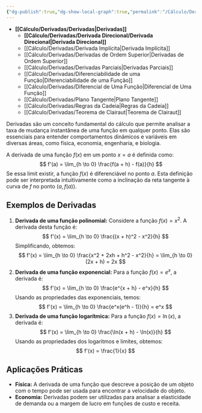 ```yaml
---
{"dg-publish":true,"dg-show-local-graph":true,"permalink":"/Cálculo/Derivadas/Derivadas/","dgShowLocalGraph":true,"dgPassFrontmatter":true,"created":"2025-05-20T13:30:13.826-03:00"}
---
```





- **[[Cálculo/Derivadas/Derivadas\|Derivadas]]**
	- **[[Cálculo/Derivadas/Derivada Direcional/Derivada Direcional\|Derivada Direcional]]**
	- [[Cálculo/Derivadas/Derivada Implícita\|Derivada Implícita]]
	- [[Cálculo/Derivadas/Derivadas de Ordem Superior\|Derivadas de Ordem Superior]]
	- [[Cálculo/Derivadas/Derivadas Parciais\|Derivadas Parciais]]
	- [[Cálculo/Derivadas/Diferenciabilidade de uma  Função\|Diferenciabilidade de uma  Função]]
	- [[Cálculo/Derivadas/Diferencial de Uma Função\|Diferencial de Uma Função]]
	- [[Cálculo/Derivadas/Plano Tangente\|Plano Tangente]]
	- [[Cálculo/Derivadas/Regras da Cadeia\|Regras da Cadeia]]
	- [[Cálculo/Derivadas/Teorema de Clairaut\|Teorema de Clairaut]]



Derivadas são um conceito fundamental do cálculo que permite analisar a taxa de mudança instantânea de uma função em qualquer ponto. Elas são essenciais para entender comportamentos dinâmicos e variáveis em diversas áreas, como física, economia, engenharia, e biologia.

A derivada de uma função $f(x)$ em um ponto $x = a$ é definida como:
$$
f'(a) = \lim_{h \to 0} \frac{f(a + h) - f(a)}{h}
$$
Se essa limit existir, a função $f(x)$ é diferenciável no ponto $a$. Esta definição pode ser interpretada intuitivamente como a inclinação da reta tangente à curva de $f$ no ponto $(a, f(a))$.

## Exemplos de Derivadas

1. **Derivada de uma função polinomial:**
   Considere a função $f(x) = x^2$. A derivada desta função é:
$$
   f'(x) = \lim_{h \to 0} \frac{(x + h)^2 - x^2}{h}
$$
   Simplificando, obtemos:
$$
   f'(x) = \lim_{h \to 0} \frac{x^2 + 2xh + h^2 - x^2}{h} = \lim_{h \to 0} (2x + h) = 2x
$$
2. **Derivada de uma função exponencial:**
   Para a função $f(x) = e^x$, a derivada é:
$$
   f'(x) = \lim_{h \to 0} \frac{e^{x + h} - e^x}{h}
$$
   Usando as propriedades das exponenciais, temos:
$$
   f'(x) = \lim_{h \to 0} \frac{e^x(e^h - 1)}{h} = e^x
$$
3. **Derivada de uma função logarítmica:**
   Para a função $f(x) = \ln(x)$, a derivada é:
$$
   f'(x) = \lim_{h \to 0} \frac{\ln(x + h) - \ln(x)}{h}
$$
   Usando as propriedades dos logaritmos e limites, obtemos:
$$
   f'(x) = \frac{1}{x}
$$
## Aplicações Práticas

- **Física:** A derivada de uma função que descreve a posição de um objeto com o tempo pode ser usada para encontrar a velocidade do objeto.
- **Economia:** Derivadas podem ser utilizadas para analisar a elasticidade de demanda ou a margem de lucro em funções de custo e receita.
